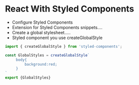 # React With Styled Components

- Configure Styled Components
- Extension for Styled Components snippets....
- Create a global stylesheet.....
- Styled component you use createGlobalStyle
```js
import { createGlobalStyle } from 'styled-components';

const GlobalStyles = createGlobalStyle`
     body{
         background:red;
     }
`
export {GlobalStyles}
```